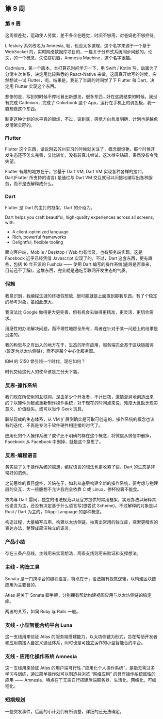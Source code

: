 ## 第 9 周

### 第 9 周

这周很差劲，运动使人劳累，差不多全在睡觉，时间不够用，对爸妈也不够担待。

Lifestory 系列改名为 Amnesia, 呃，也没太多道理，这个名字来源于一个基于 WebSocket 的，实时网络数据库项目的，一篇关于分布式系统同步问题的，论文，的一个概念，失忆症机器，Amnesia Machine，这个名字很酷。

Cadmium，第一个版本，本打算花时间学习一下，用 Swift / Kotlin 写，后面为了分清主次关系，决定用比较熟悉的 React-Native 来做，这周真开始写的时候，突然想试一试 Flutter，呃，结果是，我花了半周的时间学了下 Flutter 和 Dart，决定用 Flutter 实现这个东西。

悲惨的是，写到的时候不停地冒出新想法，很多东西…好在这周结束的时候，我没有完成 Cadmium，完成了 Colorbook 这个 App，运行在手机上的调色板，我一直想做这个东西。

制定这种计划的水平真的很烂，不过，说到底，感觉方向愈发明确，计划也是越愈发清晰实际的。


### Flutter

Flutter 这个东西，话说刚去苏州实习的时候就关注了，概念很惊艳，那个时候开发生态还不怎么完善，又比较忙，没有较真儿尝试，这次得空钻研，果然没有令我失望。

Flutter 有趣的地方在于，它基于 Dart VM, Dart VM 实现各种各样的接口，Dart(Flutter 所支持的语言) 是通过与 Dart VM 交互就可以间接地编写出各种服务，而不是去解释成什么。


### Dart

Flutter 是 Dart 的主打的框架，Dart 的介绍为，

Dart helps you craft beautiful, high-quality experiences across all screens, with:

+ A client-optimized language
+ Rich, powerful frameworks
+ Delightful, flexible tooling

面向客户端，Mobile / Desktop / Web 均有涉及，也有服务端实现，这是 Facebook 近乎已经凭借 Javascript 实现了的，不过，Dart 这套东西，更有趣些，包括 16 年开源的 Fushcia —— 使用 Dart 编写的操作系统(底层是否重来，目前还不了解)，这堆东西，完全就是通吃互联网开发生态的气质。


### 假想

我意识到，我编程生涯的终极假想敌…很可能就是上面提到那套东西，有了个稳定的参考对象，虽如此庞大。

我没法比 Google 做得更大更完善，但有机会去做得更精准，更灵活，更切合需求。

用感性的办法解决问题，而不理性地顾全所有，两者在针对于某一问题上的结果是没差的。

我的构思与之有出入的地方在于，生态的所有应用，服务端完全基于区块链服务(暂定为以太坊侧链)，而不是某个中心化服务器。

IBM 的 5150 曾引领一个时代，现在如何？

时代交给这代人的使命该是三分天下罢。


### 反思-操作系统

我们现在所使用的互联网，是由多少个开发者，不计日夜，激情澎湃地创造出来的？以硬件为起点重新制作操作系统，对于现在的时间点来说，难度大且缺乏现实意义、价值缺失，或可以当作 Geek 玩具。

联结现成的生态体系，从 VM 扩展倒确实是可取可创造的，操作系统的概念也该有的迭代，不再是专注于软件硬件相连接的时代了。

应用化的个人操作系统？或许还不明确的存在这个概念，将微信从微信中删掉，Facebook 从 Facebook 中删掉，就是这个意思了。


### 反思-编程语言

务实些了关于操作系统的臆想，编程语言的想法也更收紧了些，Dart 的生态是非常好的范例。

之前思维的盲目虚空，苦恼在于，如若从底层构建全新的操作系统，要考虑与物理层的交互，大一统臆想不允许我完全依靠 C 或 Linux，停杯投箸不能食。

方向与 Dart 雷同，独立的语法规范以及官方提供的常用框架，实现办法以解释其他语言为主，还没有决定基于什么语言写(想尝试 Scheme)，不过解释的对象是以 Rust / Dart 为主的，DApp-Language 的那种概念。

构造过程，大量编写应用，构建以太坊侧链，抽离出常用的独立库，探索更精炼的表达办法，整理成简洁独立的语言。


### 产品小结

存在三条产品线，主线用来实现想法，两条支线则用来验证和支撑想法。


### 主线 - 构造工具

Sonata 是一门跨平台的编程语言，特点在于，语法拥有视觉逻辑，以构建区块链应用为主要目的。

Atlas 是关于 Sonata 脚手架，分别拥有帮助构建视图应用与以太坊侧链的稳定库。

两者的关系，如同 Ruby 与 Rails 一般。


### 支线 - 小型智能合约平台 Luna

这一支线用来验证 Atlas 的服务端搭建能力，以太坊侧链为形式，旨在帮助开发者和应用商接入自定义通证体系，同时也是可独立运作的小型智能合约平台。


### 支线 - 应用化操作系统 Amnesia

这一支线用来验证 Atlas 的用户端可行性，”应用化个人操作系统”，是指无需过多学习与训练，通过简单操作就可以制造并浏览 “网络应用” 的具有操作系统属性的应用 —— Amnesia，特点在于无需自行搭建后端服务器，生活化，网络化，可编程化。


### 短期规划

一些突发事件，后面的小计划们有所调整，详细的还无法确定。
